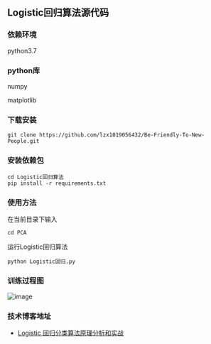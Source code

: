 ## Logistic回归算法源代码


### 依赖环境

python3.7

### python库

numpy 

matplotlib

### 下载安装

```
git clone https://github.com/lzx1019056432/Be-Friendly-To-New-People.git
```

### 安装依赖包

```
cd Logistic回归算法
pip install -r requirements.txt
```

### 使用方法

在当前目录下输入

```
cd PCA
```

运行Logistic回归算法

```
python Logistic回归.py
```

### 训练过程图


![image](https://img-blog.csdnimg.cn/20200521105148863.gif)





### 技术博客地址

* [Logistic 回归分类算法原理分析和实战](https://blog.csdn.net/lzx159951/article/details/106251640)

